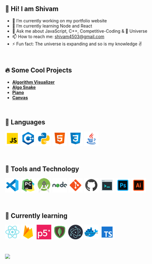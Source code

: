 ## 👋 Hi! I am Shivam 

<!--
**wandering-sage/wandering-sage** is a ✨ _special_ ✨ repository because its `README.md` (this file) appears on your GitHub profile.

Here are some ideas to get you started:
-->

- 🔭 I’m currently working on my portfolio website
- 🌱 I’m currently learning Node and React
- 💬 Ask me about JavaScript, C++, Competitive-Coding & 🌌 Universe
- 📫 How to reach me: shivam4503@gmail.com
- ⚡ Fun fact: The universe is expanding and so is my knowledge ✌️

<br/>

## 🔥 Some Cool Projects
- [**Algorithm Visualizer**](https://wandering-sage.github.io/Algo-Visualizer/)
- [**Algo Snake**](https://wandering-sage.github.io/algo-snake/)
- [**Piano**](https://wandering-sage.github.io/Piano/)
- [**Canvas**](https://wandering-sage.github.io/Canvas/)

<br/>

## 📜 Languages
![Java Script](/images/javascript.png "JavaScript")
![C++](/images/c++.png "C++")
![python](/images/python.png "Python")
![html](/images/html.png "HTML")
![css](/images/css.png "CSS")
![java](/images/java.png "Java")

<br/>

## 📡 Tools and Technology 
![vs code](/images/vs%20code.png "VS Code")
![pycharm](/images/pycharm.png "Py Charm")
![android studio](/images/android%20studio.png "Android Studio")
![nodejs](/images/nodejs.png "Node JS")
![git](/images/git.png "Git")
![github](/images/github.png "GitHub")
![terminal](/images/terminal.png "Terminal")
![Photoshop](/images/adobe%20photoshop.png "Photoshop")
![Illustrator](/images/adobe%20illustrator.png "Illustrator")

<br/>

## 📑 Currently learning
![react](/images/react.png "React")
![firebase](/images/firebase.png "Firebase")
<img src="/images/p5js.png" width="48" title="p5.js">
![mongodb](/images/mongodb.png "MongoDB")
![electron](/images/electron.png "Electron")
![docker](/images/docker.png "Docker")
![type script](/images/typescript.png "TypeScript")

<br/>

<img src="https://komarev.com/ghpvc/?username=wandering-sage&label=Profile+Views&color=2e8b57&style=flat" /></a>
